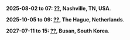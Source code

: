 **2025-08-02 to 07: [??](https://ww2.amstat.org/meetings/jsm/2025/ "JSM 2025 focuses on statistics and data science, covering Bayesian methods, time-series analysis, and statistical computing. Topics include applications in biostatistics, economics, and machine learning, emphasizing theoretical and applied statistical advancements for diverse fields."), Nashville, TN, USA**.

**2025-10-05 to 09: [??](https://isi-next.org/conferences/isi-wsc2025/ "WSC 2025 focuses on statistics, covering statistical theory, data science, and applied methodologies. Topics include Bayesian inference, time-series analysis, and applications in economics, health, and environmental science, emphasizing theoretical and practical advancements in statistical modeling and analysis."), The Hague, Netherlands**.

**2027-07-11 to 15: [??](https://isi-next.org/conferences/isi-wsc2027 "WSC 2027 explores statistics, covering statistical theory, data science, and applied methodologies. Topics include Bayesian inference, big data analytics, and applications in health, economics, and environment, emphasizing theoretical and practical statistical advancements."), Busan, South Korea**.

